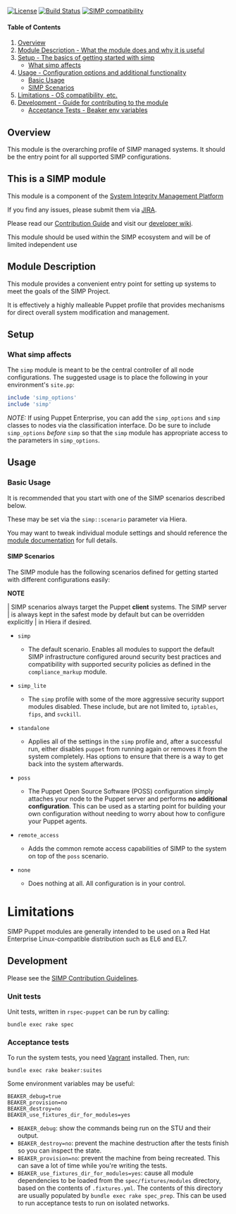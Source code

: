[![License](http://img.shields.io/:license-apache-blue.svg)](http://www.apache.org/licenses/LICENSE-2.0.html) [![Build Status](https://travis-ci.org/simp/pupmod-simp-simp.svg)](https://travis-ci.org/simp/pupmod-simp-dummy) [![SIMP compatibility](https://img.shields.io/badge/SIMP%20compatibility-4.2.*%2F5.1.*-orange.svg)](https://img.shields.io/badge/SIMP%20compatibility-4.2.*%2F5.1.*-orange.svg)

#### Table of Contents

1. [Overview](#overview)
2. [Module Description - What the module does and why it is useful](#module-description)
3. [Setup - The basics of getting started with simp](#setup)
    * [What simp affects](#what-simp-affects)
4. [Usage - Configuration options and additional functionality](#usage)
    * [Basic Usage](#basic-usage)
    * [SIMP Scenarios](#simp-scenarios)
5. [Limitations - OS compatibility, etc.](#limitations)
6. [Development - Guide for contributing to the module](#development)
      * [Acceptance Tests - Beaker env variables](#acceptance-tests)

## Overview

This module is the overarching profile of SIMP managed systems. It should be
the entry point for all supported SIMP configurations.

## This is a SIMP module
This module is a component of the [System Integrity Management Platform](https://simp-project.com)

If you find any issues, please submit them via [JIRA](https://simp-project.atlassian.net/).

Please read our [Contribution Guide](https://simp-project.atlassian.net/wiki/display/SD/Contributing+to+SIMP) and visit our [developer wiki](https://simp-project.atlassian.net/wiki/display/SD/SIMP+Development+Home).

This module should be used within the SIMP ecosystem and will be of limited
independent use

## Module Description

This module provides a convenient entry point for setting up systems to meet
the goals of the SIMP Project.

It is effectively a highly malleable Puppet profile that provides mechanisms
for direct overall system modification and management.

## Setup

### What simp affects

The ``simp`` module is meant to be the central controller of all node
configurations. The suggested usage is to place the following in your
environment's ``site.pp``:

```ruby
include 'simp_options'
include 'simp'
```

*NOTE:* If using Puppet Enterprise, you can add the ``simp_options`` and
``simp`` classes to nodes via the classification interface. Do be sure to
include ``simp_options`` *before* ``simp`` so that the ``simp`` module has
appropriate access to the parameters in ``simp_options``.

## Usage

### Basic Usage

It is recommended that you start with one of the SIMP scenarios described below.

These may be set via the ``simp::scenario`` parameter via Hiera.

You may want to tweak individual module settings and should reference the
[module documentation](https://github.com/simp/pupmod-simp-simp/docs/index.html)
for full details.

#### SIMP Scenarios

The SIMP module has the following scenarios defined for getting started with
different configurations easily:

**NOTE**

| SIMP scenarios always target the Puppet **client** systems. The SIMP server
| is always kept in the safest mode by default but can be overridden explicitly
| in Hiera if desired.

* ``simp``
  * The default scenario. Enables all modules to support the default SIMP
    infrastructure configured around security best practices and compatibility
    with supported security policies as defined in the
    ``compliance_markup`` module.

* ``simp_lite``
  * The ``simp`` profile with some of the more aggressive security support
    modules disabled. These include, but are not limited to, ``iptables``,
    ``fips``, and ``svckill``.

* ``standalone``
  * Applies all of the settings in the ``simp`` profile and, after a successful
    run, either disables ``puppet`` from running again or removes it from the
    system completely. Has options to ensure that there is a way to get back
    into the system afterwards.

* ``poss``
  * The Puppet Open Source Software (POSS) configuration simply attaches your
    node to the Puppet server and performs **no additional configuration**.  This
    can be used as a starting point for building your own configuration without
    needing to worry about how to configure your Puppet agents.

* ``remote_access``
  * Adds the common remote access capabilities of SIMP to the system on top of
    the ``poss`` scenario.

* ``none``
  * Does nothing at all. All configuration is in your control.


# Limitations

SIMP Puppet modules are generally intended to be used on a Red Hat Enterprise
Linux-compatible distribution such as EL6 and EL7.

## Development

Please see the [SIMP Contribution Guidelines](https://simp-project.atlassian.net/wiki/display/SD/Contributing+to+SIMP).


### Unit tests

Unit tests, written in ``rspec-puppet`` can be run by calling:

```shell
bundle exec rake spec
```

### Acceptance tests

To run the system tests, you need [Vagrant](https://www.vagrantup.com/) installed. Then, run:

```shell
bundle exec rake beaker:suites
```

Some environment variables may be useful:

```shell
BEAKER_debug=true
BEAKER_provision=no
BEAKER_destroy=no
BEAKER_use_fixtures_dir_for_modules=yes
```

* `BEAKER_debug`: show the commands being run on the STU and their output.
* `BEAKER_destroy=no`: prevent the machine destruction after the tests finish so you can inspect the state.
* `BEAKER_provision=no`: prevent the machine from being recreated. This can save a lot of time while you're writing the tests.
* `BEAKER_use_fixtures_dir_for_modules=yes`: cause all module dependencies to be loaded from the `spec/fixtures/modules` directory, based on the contents of `.fixtures.yml`.  The contents of this directory are usually populated by `bundle exec rake spec_prep`.  This can be used to run acceptance tests to run on isolated networks.
